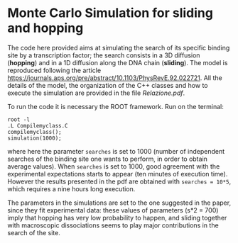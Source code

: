 # Monte Carlo Simulation for sliding and hopping

The code here provided aims at simulating the search of its specific binding site by a transcription factor; the search consists in a 3D diffusion (**hopping**) and in a 1D diffusion along the DNA chain (**sliding**). The model is reproduced following the article https://journals.aps.org/pre/abstract/10.1103/PhysRevE.92.022721.
All the details of the model, the organization of the C++ classes and how to execute the simulation are provided in the file *Relazione.pdf*.

To run the code it is necessary the ROOT framework. Run on the terminal:
```
root -l 
.L Compilemyclass.C
compilemyclass();
simulation(1000);
```
where here the parameter ```searches``` is set to 1000 (number of independent searches of the binding site one wants to perform, in order to obtain average values). When ```searches``` is set to 1000, good agreement with the experimental expectations starts to appear (ten minutes of execution time). However the results presented in the pdf are obtained with ```searches = 10*5```, which requires a nine hours long execution.

The parameters in the simulations are set to the one suggested in the paper, since they fit experimental data: these values of parameters (s*2 = 700) imply that hopping has very low probability to happen, and sliding together with macroscopic dissociations seems to play major contributions in the search of the site. 
